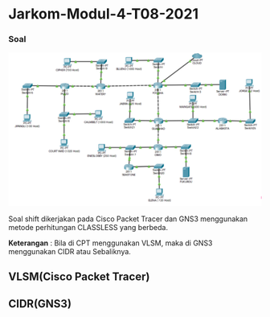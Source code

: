 # Jarkom-Modul-4-T08-2021

### Soal 

![topologi](image/topologi.png)

Soal shift dikerjakan pada Cisco Packet Tracer dan GNS3 menggunakan metode perhitungan CLASSLESS yang berbeda.

**Keterangan** : Bila di CPT menggunakan VLSM, maka di GNS3 menggunakan CIDR atau Sebaliknya.


## VLSM(Cisco Packet Tracer)

## CIDR(GNS3)
